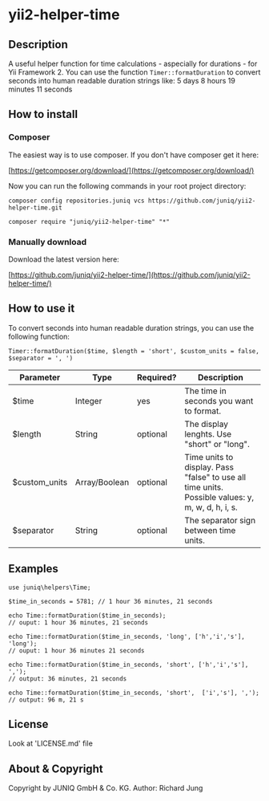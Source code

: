 # yii2-helper-time

## Description
A useful helper function for time calculations - aspecially for durations - for Yii Framework 2. You can use the function `Timer::formatDuration` to convert seconds into human readable duration strings like: 5 days 8 hours 19 minutes 11 seconds

## How to install

### Composer
The easiest way is to use composer. If you don't have composer get it here:

[https://getcomposer.org/download/](https://getcomposer.org/download/)

Now you can run the following commands in your root project directory:

```
composer config repositories.juniq vcs https://github.com/juniq/yii2-helper-time.git
```

```
composer require "juniq/yii2-helper-time" "*"
```

### Manually download

Download the latest version here:

[https://github.com/juniq/yii2-helper-time/](https://github.com/juniq/yii2-helper-time/)

## How to use it

To convert seconds into human readable duration strings, you can use the following function:

```
Timer::formatDuration($time, $length = 'short', $custom_units = false, $separator = ', ')
```

Parameter      | Type           | Required? | Description                                  |
---------------|----------------|-----------|----------------------------------------------|
$time          | Integer        | yes       | The time in seconds you want to format.      |
$length        | String         | optional  | The display lenghts. Use "short" or "long".  |
$custom_units  | Array/Boolean  | optional  | Time units to display. Pass "false" to use all time units. Possible values: y, m, w, d, h, i, s. |
$separator     | String         | optional  | The separator sign between time units.       |

## Examples

~~~
use juniq\helpers\Time;

$time_in_seconds = 5781; // 1 hour 36 minutes, 21 seconds

echo Time::formatDuration($time_in_seconds);
// ouput: 1 hour 36 minutes, 21 seconds

echo Time::formatDuration($time_in_seconds, 'long', ['h','i','s'], 'long');
// ouput: 1 hour 36 minutes 21 seconds

echo Time::formatDuration($time_in_seconds, 'short', ['h','i','s'], ',');
// output: 36 minutes, 21 seconds

echo Time::formatDuration($time_in_seconds, 'short',  ['i','s'], ',');
// output: 96 m, 21 s

~~~

## License

Look at 'LICENSE.md' file

## About & Copyright

Copyright by JUNIQ GmbH & Co. KG. Author: Richard Jung
